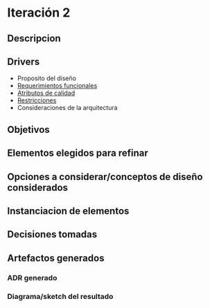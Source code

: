 # Iteración 2

## Descripcion

## Drivers
- Proposito del diseño
- [Requerimientos funcionales](/docs/requerimientos-funcionales.md)
- [Atributos de calidad](/docs/atributos-de-calidad.md)
- [Restricciones](/docs/restricciones.md)
- Consideraciones de la arquitectura

## Objetivos

## Elementos elegidos para refinar

## Opciones a considerar/conceptos de diseño considerados

## Instanciacion de elementos

## Decisiones tomadas

## Artefactos generados

### ADR generado

### Diagrama/sketch del resultado

